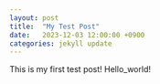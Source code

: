 ```yaml
---
layout: post
title:  "My Test Post"
date:   2023-12-03 12:00:00 +0900
categories: jekyll update
---
```

This is my first test post! Hello_world!
